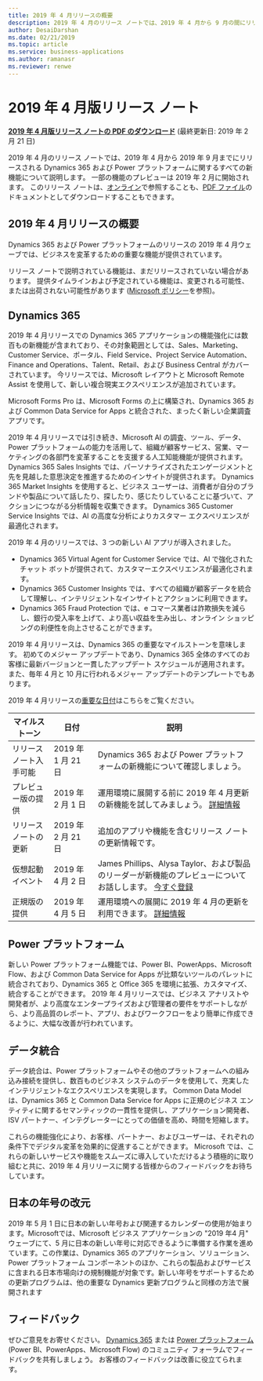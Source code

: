 ```yaml
---
title: 2019 年 4 月リリースの概要
description: 2019 年 4 月のリリース ノートでは、2019 年 4 月から 9 月の間にリリースされる予定の、Dynamics 365 と Power プラットフォームの機能について説明しています。 一部の機能のプレビューは 2019 年 2 月に開始されます。
author: DesaiDarshan
ms.date: 02/21/2019
ms.topic: article
ms.service: business-applications
ms.author: ramanasr
ms.reviewer: renwe
---
```

#  <a name="april-19-release-notes"></a>2019 年 4 月版リリース ノート
**[2019 年 4 月版リリース ノートの PDF のダウンロード](https://go.microsoft.com/fwlink/p/?linkid=2058936)** (最終更新日: 2019 年 2 月 21 日)

2019 年 4 月のリリース ノートでは、2019 年 4 月から 2019 年 9 月までにリリースされる Dynamics 365 および Power プラットフォームに関するすべての新機能について説明します。 一部の機能のプレビューは 2019 年 2 月に開始されます。 このリリース ノートは、[オンライン](https://aka.ms/businessappsreleasenotes)で参照することも、[PDF ファイル](https://go.microsoft.com/fwlink/p/?linkid=2058936)のドキュメントとしてダウンロードすることもできます。

##  <a name="april-19-release-overview"></a>2019 年 4 月リリースの概要 
Dynamics 365 および Power プラットフォームのリリースの 2019 年 4 月ウェーブでは、ビジネスを変革するための重要な機能が提供されています。  

リリース ノートで説明されている機能は、まだリリースされていない場合があります。 提供タイムラインおよび予定されている機能は、変更される可能性、または出荷されない可能性があります ([Microsoft ポリシー](https://go.microsoft.com/fwlink/p/?linkid=2007332)を参照)。

##  <a name="dynamics-365"></a>Dynamics 365 
2019 年 4 月リリースでの Dynamics 365 アプリケーションの機能強化には数百もの新機能が含まれており、その対象範囲としては、Sales、Marketing、Customer Service、ポータル、Field Service、Project Service Automation、Finance and Operations、Talent、Retail、および Business Central がカバーされています。 今リリースでは、Microsoft レイアウトと Microsoft Remote Assist を使用して、新しい複合現実エクスペリエンスが追加されています。 
 
Microsoft Forms Pro は、Microsoft Forms の上に構築され、Dynamics 365 および Common Data Service for Apps と統合された、まったく新しい企業調査アプリです。 
 
2019 年 4 月リリースでは引き続き、Microsoft AI の調査、ツール、データ、Power プラットフォームの能力を活用して、組織が顧客サービス、営業、マーケティングの各部門を変革することを支援する人工知能機能が提供されます。 Dynamics 365 Sales Insights では、パーソナライズされたエンゲージメントと先を見越した意思決定を推進するためのインサイトが提供されます。 Dynamics 365 Market Insights を使用すると、ビジネス ユーザーは、消費者が自分のブランドや製品について話したり、探したり、感じたりしていることに基づいて、アクションにつながる分析情報を収集できます。 Dynamics 365 Customer Service Insights では、AI の高度な分析によりカスタマー エクスペリエンスが最適化されます。

2019 年 4 月のリリースでは、3 つの新しい AI アプリが導入されました。

- Dynamics 365 Virtual Agent for Customer Service では、AI で強化されたチャット ボットが提供されて、カスタマーエクスペリエンスが最適化されます。
- Dynamics 365 Customer Insights では、すべての組織が顧客データを統合して理解し、インテリジェントなインサイトとアクションに利用できます。
- Dynamics 365 Fraud Protection では、e コマース業者は詐欺損失を減らし、銀行の受入率を上げて、より高い収益を生み出し、オンライン ショッピングの利便性を向上させることができます。


2019 年 4 月リリースは、Dynamics 365 の重要なマイルストーンを意味します。 初めてのメジャー アップデートであり、Dynamics 365 全体のすべてのお客様に最新バージョンと一貫したアップデート スケジュールが適用されます。 また、毎年 4 月と 10 月に行われるメジャー アップデートのテンプレートでもあります。 

2019 年 4 月リリースの[重要な日付](https://aka.ms/bagreleasecalendar)はこちらをご覧ください。 

| マイルストーン                                                             | 日付   | 説明 |
|----------------------------------------------------------------------|----------------|----------------------|
| リリース ノート入手可能 | 2019 年 1 月 21 日 | Dynamics 365 および Power プラットフォームの新機能について確認しましょう。  | 
| プレビュー版の提供 | 2019 年 2 月 1 日  | 運用環境に展開する前に 2019 年 4 月更新の新機能を試してみましょう。 [詳細情報](https://docs.microsoft.com/dynamics365/get-started/release-schedule#frequently-asked-questions)| 
| リリース ノートの更新 | 2019 年 2 月 21 日  | 追加のアプリや機能を含むリリース ノートの更新情報です。   | 
| 仮想起動イベント   | 2019 年 4 月 2 日  | James Phillips、Alysa Taylor、および製品のリーダーが新機能のプレビューについてお話しします。 [今すぐ登録](https://info.microsoft.com/Microsoft-Business-Applications-Virtual-Launch-Event-April-19-Registration.html)   | 
| 正規版の提供 | 2019 年 4 月 5 日  | 運用環境への展開に 2019 年 4 月の更新を利用できます。 [詳細情報](https://docs.microsoft.com/dynamics365/get-started/release-schedule#how-will-the-april-2019-release-be-deployed-to-all-customers)| 


##  <a name="power-platform"></a>Power プラットフォーム 
新しい Power プラットフォーム機能では、Power BI、PowerApps、Microsoft Flow、および Common Data Service for Apps が比類ないツールのパレットに統合されており、Dynamics 365 と Office 365 を環境に拡張、カスタマイズ、統合することができます。 2019 年 4 月リリースでは、ビジネス アナリストや開発者が、より高度なエンタープライズおよび管理者の要件をサポートしながら、より高品質のレポート、アプリ、およびワークフローをより簡単に作成できるように、大幅な改善が行われています。 
 
##  <a name="data-integration"></a>データ統合 
データ統合は、Power プラットフォームやその他のプラットフォームへの組み込み接続を提供し、数百ものビジネス システムのデータを使用して、充実したインテリジェントなエクスペリエンスを実現します。 Common Data Model は、Dynamics 365 と Common Data Service for Apps に正規のビジネス エンティティに関するセマンティックの一貫性を提供し、アプリケーション開発者、ISV パートナー、インテグレーターにとっての価値を高め、時間を短縮します。 
 
これらの機能強化により、お客様、パートナー、およびユーザーは、それぞれの条件下でデジタル変革を効果的に促進することができます。 Microsoft では、これらの新しいサービスや機能をスムーズに導入していただけるよう積極的に取り組むと共に、2019 年 4 月リリースに関する皆様からのフィードバックをお待ちしています。 

## <a name="japanese-era-update"></a>日本の年号の改元
2019 年 5 月 1 日に日本の新しい年号および関連するカレンダーの使用が始まります。Microsoftでは、Microsoft ビジネス アプリケーションの "2019 年4 月" ウェーブにて、5 月に日本の新しい年号に対応できるように準備する作業を進めています。この作業は、Dynamics 365 のアプリケーション、ソリューション、Power プラットフォーム コンポーネントのほか、これらの製品およびサービスに含まれる日本市場向けの規制機能が対象です。新しい年号をサポートするための更新プログラムは、他の重要な Dynamics 更新プログラムと同様の方法で展開されます

## <a name="tell-us-what-you-think"></a>フィードバック
ぜひご意見をお寄せください。 [Dynamics 365](https://community.dynamics.com/) または [Power プラットフォーム](https://powerusers.microsoft.com/) (Power BI、PowerApps、Microsoft Flow) のコミュニティ フォーラムでフィードバックを共有しましょう。 お客様のフィードバックは改善に役立てられます。 
